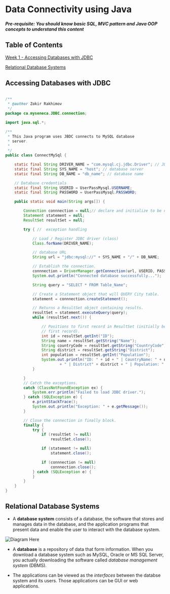 # Data Connectivity using Java

#### *Pre-requisite: You should know basic SQL, MVC pattern and Java OOP concepts to understand this content*

## Table of Contents

[Week 1 - Accessing Databases with JDBC](#accessing-databases-with-jdbc)

[Relational Database Systems](#relational-database-systems)

## Accessing Databases with JDBC

```java

/**
 * @author Zokir Rakhimov
 */
package ca.myseneca.JDBC.connection;

import java.sql.*;

/**
 * This Java program uses JBDC connects to MySQL database 
 * server.
 *
 */
public class ConnectMySql {

	static final String DRIVER_NAME = "com.mysql.cj.jdbc.Driver"; // JDBC driver
	static final String SYS_NAME = "host"; // database server
	static final String DB_NAME = "db_name"; // database name

	// Database credentials
	static final String USERID = UserPassMysql.USERNAME;
	static final String PASSWORD = UserPassMysql.PASSWORD;

	public static void main(String args[]) {

		Connection connnection = null;// declare and initialize to be null
		Statement statement = null;
		ResultSet resultSet = null;

		try { //  exception handling 

			// Load / Register JDBC driver (class)
			Class.forName(DRIVER_NAME);

			// database URL
			String url = "jdbc:mysql://" + SYS_NAME + "/" + DB_NAME;

			// Establish the connection.
			connnection = DriverManager.getConnection(url, USERID, PASSWORD);
			System.out.println("Connected database successfully...");

			String query = "SELECT * FROM Table_Name";

			// Create a Statement object that will QUERY City table.
			statement = connnection.createStatement();

			// Returns a ResultSet object containing results.
			resultSet = statement.executeQuery(query);
			while (resultSet.next()) {

				// Positions to first record in ResultSet (initially before
				// first record).
				int id = resultSet.getInt("ID");
				String name = resultSet.getString("Name");
				String countryCode = resultSet.getString("CountryCode");
				String district = resultSet.getString("District");
				int population = resultSet.getInt("Population");
				System.out.println("ID: " + id + " | CountryName: " + name + " | FirstName: " + countryCode
						+ " | District" + district + " | Population: " + population);
			}

		}
		// Catch the exceptions.
		catch (ClassNotFoundException ex) {
			System.err.println("Failed to load JDBC driver.");
		} catch (SQLException e) {
			e.printStackTrace();
			System.out.println("Exception: " + e.getMessage());
		}

		// Close the connection in finally block.
		finally {
			try {
				if (resultSet != null)
					resultSet.close();

				if (statement != null)
					statement.close();

				if (connnection != null)
					connnection.close();
			} catch (SQLException e) {
			}
		}
	}
}

```


## Relational Database Systems

* A **database system** consists of a database, the software that stores and manages data in the database, and the application programs that present data and enable the user to interact with the database system.

![Diagram Here](visual1.png)


* A **database** is a repository of data that form information. When you download a database system such as MySQL, Oracle or MS SQL Server, you actually downloading the software called *database management system* (DBMS).

* The applications can be viewed as the *interfaces* between the databse system and its users. Those applications can be GUI or web applications.




